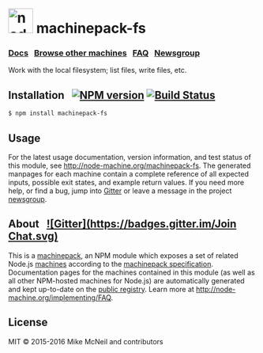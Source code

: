 <h1>
  <a href="http://node-machine.org" title="Node-Machine public registry"><img alt="node-machine logo" title="Node-Machine Project" src="http://node-machine.org/images/machine-anthropomorph-for-white-bg.png" width="50" /></a>
  machinepack-fs
</h1>

### [Docs](http://node-machine.org/machinepack-fs) &nbsp; [Browse other machines](http://node-machine.org/machinepacks) &nbsp;  [FAQ](http://node-machine.org/implementing/FAQ)  &nbsp;  [Newsgroup](https://groups.google.com/forum/?hl=en#!forum/node-machine)

Work with the local filesystem; list files, write files, etc.


## Installation &nbsp; [![NPM version](https://badge.fury.io/js/machinepack-fs.svg)](http://badge.fury.io/js/machinepack-fs) [![Build Status](https://travis-ci.org/mikermcneil/machinepack-fs.png?branch=master)](https://travis-ci.org/mikermcneil/machinepack-fs)

```sh
$ npm install machinepack-fs
```

## Usage

For the latest usage documentation, version information, and test status of this module, see <a href="http://node-machine.org/machinepack-fs" title="Work with the local filesystem; list files, write files, etc. (for node.js)">http://node-machine.org/machinepack-fs</a>.  The generated manpages for each machine contain a complete reference of all expected inputs, possible exit states, and example return values.  If you need more help, or find a bug, jump into [Gitter](https://gitter.im/node-machine/general) or leave a message in the project [newsgroup](https://groups.google.com/forum/?hl=en#!forum/node-machine).

## About  &nbsp; [![Gitter](https://badges.gitter.im/Join Chat.svg)](https://gitter.im/node-machine/general?utm_source=badge&utm_medium=badge&utm_campaign=pr-badge&utm_content=badge)

This is a [machinepack](http://node-machine.org/machinepacks), an NPM module which exposes a set of related Node.js [machines](http://node-machine.org/spec/machine) according to the [machinepack specification](http://node-machine.org/spec/machinepack).
Documentation pages for the machines contained in this module (as well as all other NPM-hosted machines for Node.js) are automatically generated and kept up-to-date on the <a href="http://node-machine.org" title="Public machine registry for Node.js">public registry</a>.
Learn more at <a href="http://node-machine.org/implementing/FAQ" title="Machine Project FAQ (for implementors)">http://node-machine.org/implementing/FAQ</a>.

## License

MIT &copy; 2015-2016 Mike McNeil and contributors

